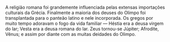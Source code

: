 ﻿A religião romana foi grandemente influenciada pelas extensas importações culturais da Grécia. Finalmente a maioria dos deuses do Olimpo foi transplantada para o panteão latino e nele incorporada. Os gregos por muito tempo adoravam o fogo da vida familiar — Héstia era a deusa virgem do lar; Vesta era a deusa romana do lar. Zeus tornou-se Júpiter; Afrodite, Vênus; e assim por diante com as muitas deidades do Olimpo.